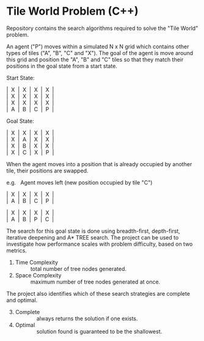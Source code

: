 # Tile World Problem (C++)

Repository contains the search algorithms required to solve the "Tile World" problem.

An agent ("P") moves within a simulated N x N grid which contains other types of tiles ("A", "B", "C" and "X"). The goal of the agent is move around this grid and position the "A", "B" and "C" tiles so that they match their positions in the goal state from a start state.

Start State:

|&nbsp; X &nbsp;|&nbsp; X &nbsp;|&nbsp; X &nbsp;|&nbsp; X &nbsp;|<br>
|&nbsp; X &nbsp;|&nbsp; X &nbsp;|&nbsp; X &nbsp;|&nbsp; X &nbsp;|<br>
|&nbsp; X &nbsp;|&nbsp; X &nbsp;|&nbsp; X &nbsp;|&nbsp; X &nbsp;|<br>
|&nbsp; A &nbsp;|&nbsp; B &nbsp;|&nbsp; C &nbsp;|&nbsp; P &nbsp;|<br>

Goal State:

|&nbsp; X &nbsp;|&nbsp; X &nbsp;|&nbsp; X &nbsp;|&nbsp; X &nbsp;|<br>
|&nbsp; X &nbsp;|&nbsp; A &nbsp;|&nbsp; X &nbsp;|&nbsp; X &nbsp;|<br>
|&nbsp; X &nbsp;|&nbsp; B &nbsp;|&nbsp; X &nbsp;|&nbsp; X &nbsp;|<br>
|&nbsp; X &nbsp;|&nbsp; C &nbsp;|&nbsp; X &nbsp;|&nbsp; P &nbsp;|<br>

When the agent moves into a position that is already occupied by another tile, their positions are swapped.

e.g. &nbsp; Agent moves left (new position occupied by tile "C")

|&nbsp; X &nbsp;|&nbsp; X &nbsp;|&nbsp; X &nbsp;|&nbsp; X &nbsp;|<br>
|&nbsp; A &nbsp;|&nbsp; B &nbsp;|&nbsp; C &nbsp;|&nbsp; P &nbsp;|<br>

|&nbsp; X &nbsp;|&nbsp; X &nbsp;|&nbsp; X &nbsp;|&nbsp; X &nbsp;|<br>
|&nbsp; A &nbsp;|&nbsp; B &nbsp;|&nbsp; P &nbsp;|&nbsp; C &nbsp;|<br>

The search for this goal state is done using breadth-first, depth-first, iterative deepening and A* TREE search. The project can be used to investigate how performance scales with problem difficulty, based on two metrics.

1. Time Complexity <br>
&nbsp; &nbsp; &nbsp; &nbsp; &nbsp; total number of tree nodes generated.
2. Space Complexity <br>
&nbsp; &nbsp; &nbsp; &nbsp; &nbsp; maximum number of tree nodes generated at once.

The project also identifies which of these search strategies are complete and optimal.

3. Complete <br>
&nbsp; &nbsp; &nbsp; &nbsp; &nbsp; &nbsp; &nbsp; always returns the solution if one exists. <br>
4. Optimal <br>
&nbsp; &nbsp; &nbsp; &nbsp; &nbsp; &nbsp; &nbsp; solution found is guaranteed to be the shallowest. <br>
